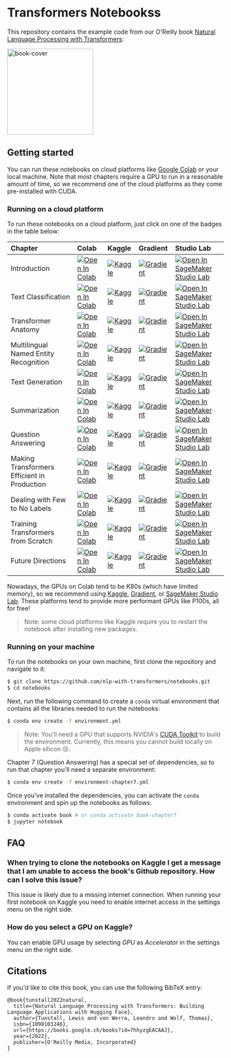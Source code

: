 # Transformers Notebookss

This repository contains the example code from our O'Reilly book [Natural Language Processing with Transformers](https://learning.oreilly.com/library/view/natural-language-processing/9781098103231/):

<img alt="book-cover" height=200 src="images/book_cover.jpg" id="book-cover"/>

## Getting started

You can run these notebooks on cloud platforms like [Google Colab](https://colab.research.google.com/) or your local machine. Note that most chapters require a GPU to run in a reasonable amount of time, so we recommend one of the cloud platforms as they come pre-installed with CUDA.

### Running on a cloud platform

To run these notebooks on a cloud platform, just click on one of the badges in the table below:

<!--This table is automatically generated, do not fill manually!-->



| Chapter                                     | Colab                                                                                                                                                                                               | Kaggle                                                                                                                                                                                                   | Gradient                                                                                                                                                                               | Studio Lab                                                                                                                                                                                                   |
|:--------------------------------------------|:----------------------------------------------------------------------------------------------------------------------------------------------------------------------------------------------------|:---------------------------------------------------------------------------------------------------------------------------------------------------------------------------------------------------------|:---------------------------------------------------------------------------------------------------------------------------------------------------------------------------------------|:-------------------------------------------------------------------------------------------------------------------------------------------------------------------------------------------------------------|
| Introduction                                | [![Open In Colab](https://colab.research.google.com/assets/colab-badge.svg)](https://colab.research.google.com/github/nlp-with-transformers/notebooks/blob/main/01_introduction.ipynb)              | [![Kaggle](https://kaggle.com/static/images/open-in-kaggle.svg)](https://kaggle.com/kernels/welcome?src=https://github.com/nlp-with-transformers/notebooks/blob/main/01_introduction.ipynb)              | [![Gradient](https://assets.paperspace.io/img/gradient-badge.svg)](https://console.paperspace.com/github/nlp-with-transformers/notebooks/blob/main/01_introduction.ipynb)              | [![Open In SageMaker Studio Lab](https://studiolab.sagemaker.aws/studiolab.svg)](https://studiolab.sagemaker.aws/import/github/nlp-with-transformers/notebooks/blob/main/01_introduction.ipynb)              |
| Text Classification                         | [![Open In Colab](https://colab.research.google.com/assets/colab-badge.svg)](https://colab.research.google.com/github/nlp-with-transformers/notebooks/blob/main/02_classification.ipynb)            | [![Kaggle](https://kaggle.com/static/images/open-in-kaggle.svg)](https://kaggle.com/kernels/welcome?src=https://github.com/nlp-with-transformers/notebooks/blob/main/02_classification.ipynb)            | [![Gradient](https://assets.paperspace.io/img/gradient-badge.svg)](https://console.paperspace.com/github/nlp-with-transformers/notebooks/blob/main/02_classification.ipynb)            | [![Open In SageMaker Studio Lab](https://studiolab.sagemaker.aws/studiolab.svg)](https://studiolab.sagemaker.aws/import/github/nlp-with-transformers/notebooks/blob/main/02_classification.ipynb)            |
| Transformer Anatomy                         | [![Open In Colab](https://colab.research.google.com/assets/colab-badge.svg)](https://colab.research.google.com/github/nlp-with-transformers/notebooks/blob/main/03_transformer-anatomy.ipynb)       | [![Kaggle](https://kaggle.com/static/images/open-in-kaggle.svg)](https://kaggle.com/kernels/welcome?src=https://github.com/nlp-with-transformers/notebooks/blob/main/03_transformer-anatomy.ipynb)       | [![Gradient](https://assets.paperspace.io/img/gradient-badge.svg)](https://console.paperspace.com/github/nlp-with-transformers/notebooks/blob/main/03_transformer-anatomy.ipynb)       | [![Open In SageMaker Studio Lab](https://studiolab.sagemaker.aws/studiolab.svg)](https://studiolab.sagemaker.aws/import/github/nlp-with-transformers/notebooks/blob/main/03_transformer-anatomy.ipynb)       |
| Multilingual Named Entity Recognition       | [![Open In Colab](https://colab.research.google.com/assets/colab-badge.svg)](https://colab.research.google.com/github/nlp-with-transformers/notebooks/blob/main/04_multilingual-ner.ipynb)          | [![Kaggle](https://kaggle.com/static/images/open-in-kaggle.svg)](https://kaggle.com/kernels/welcome?src=https://github.com/nlp-with-transformers/notebooks/blob/main/04_multilingual-ner.ipynb)          | [![Gradient](https://assets.paperspace.io/img/gradient-badge.svg)](https://console.paperspace.com/github/nlp-with-transformers/notebooks/blob/main/04_multilingual-ner.ipynb)          | [![Open In SageMaker Studio Lab](https://studiolab.sagemaker.aws/studiolab.svg)](https://studiolab.sagemaker.aws/import/github/nlp-with-transformers/notebooks/blob/main/04_multilingual-ner.ipynb)          |
| Text Generation                             | [![Open In Colab](https://colab.research.google.com/assets/colab-badge.svg)](https://colab.research.google.com/github/nlp-with-transformers/notebooks/blob/main/05_text-generation.ipynb)           | [![Kaggle](https://kaggle.com/static/images/open-in-kaggle.svg)](https://kaggle.com/kernels/welcome?src=https://github.com/nlp-with-transformers/notebooks/blob/main/05_text-generation.ipynb)           | [![Gradient](https://assets.paperspace.io/img/gradient-badge.svg)](https://console.paperspace.com/github/nlp-with-transformers/notebooks/blob/main/05_text-generation.ipynb)           | [![Open In SageMaker Studio Lab](https://studiolab.sagemaker.aws/studiolab.svg)](https://studiolab.sagemaker.aws/import/github/nlp-with-transformers/notebooks/blob/main/05_text-generation.ipynb)           |
| Summarization                               | [![Open In Colab](https://colab.research.google.com/assets/colab-badge.svg)](https://colab.research.google.com/github/nlp-with-transformers/notebooks/blob/main/06_summarization.ipynb)             | [![Kaggle](https://kaggle.com/static/images/open-in-kaggle.svg)](https://kaggle.com/kernels/welcome?src=https://github.com/nlp-with-transformers/notebooks/blob/main/06_summarization.ipynb)             | [![Gradient](https://assets.paperspace.io/img/gradient-badge.svg)](https://console.paperspace.com/github/nlp-with-transformers/notebooks/blob/main/06_summarization.ipynb)             | [![Open In SageMaker Studio Lab](https://studiolab.sagemaker.aws/studiolab.svg)](https://studiolab.sagemaker.aws/import/github/nlp-with-transformers/notebooks/blob/main/06_summarization.ipynb)             |
| Question Answering                          | [![Open In Colab](https://colab.research.google.com/assets/colab-badge.svg)](https://colab.research.google.com/github/nlp-with-transformers/notebooks/blob/main/07_question-answering.ipynb)        | [![Kaggle](https://kaggle.com/static/images/open-in-kaggle.svg)](https://kaggle.com/kernels/welcome?src=https://github.com/nlp-with-transformers/notebooks/blob/main/07_question-answering.ipynb)        | [![Gradient](https://assets.paperspace.io/img/gradient-badge.svg)](https://console.paperspace.com/github/nlp-with-transformers/notebooks/blob/main/07_question-answering.ipynb)        | [![Open In SageMaker Studio Lab](https://studiolab.sagemaker.aws/studiolab.svg)](https://studiolab.sagemaker.aws/import/github/nlp-with-transformers/notebooks/blob/main/07_question-answering.ipynb)        |
| Making Transformers Efficient in Production | [![Open In Colab](https://colab.research.google.com/assets/colab-badge.svg)](https://colab.research.google.com/github/nlp-with-transformers/notebooks/blob/main/08_model-compression.ipynb)         | [![Kaggle](https://kaggle.com/static/images/open-in-kaggle.svg)](https://kaggle.com/kernels/welcome?src=https://github.com/nlp-with-transformers/notebooks/blob/main/08_model-compression.ipynb)         | [![Gradient](https://assets.paperspace.io/img/gradient-badge.svg)](https://console.paperspace.com/github/nlp-with-transformers/notebooks/blob/main/08_model-compression.ipynb)         | [![Open In SageMaker Studio Lab](https://studiolab.sagemaker.aws/studiolab.svg)](https://studiolab.sagemaker.aws/import/github/nlp-with-transformers/notebooks/blob/main/08_model-compression.ipynb)         |
| Dealing with Few to No Labels               | [![Open In Colab](https://colab.research.google.com/assets/colab-badge.svg)](https://colab.research.google.com/github/nlp-with-transformers/notebooks/blob/main/09_few-to-no-labels.ipynb)          | [![Kaggle](https://kaggle.com/static/images/open-in-kaggle.svg)](https://kaggle.com/kernels/welcome?src=https://github.com/nlp-with-transformers/notebooks/blob/main/09_few-to-no-labels.ipynb)          | [![Gradient](https://assets.paperspace.io/img/gradient-badge.svg)](https://console.paperspace.com/github/nlp-with-transformers/notebooks/blob/main/09_few-to-no-labels.ipynb)          | [![Open In SageMaker Studio Lab](https://studiolab.sagemaker.aws/studiolab.svg)](https://studiolab.sagemaker.aws/import/github/nlp-with-transformers/notebooks/blob/main/09_few-to-no-labels.ipynb)          |
| Training Transformers from Scratch          | [![Open In Colab](https://colab.research.google.com/assets/colab-badge.svg)](https://colab.research.google.com/github/nlp-with-transformers/notebooks/blob/main/10_transformers-from-scratch.ipynb) | [![Kaggle](https://kaggle.com/static/images/open-in-kaggle.svg)](https://kaggle.com/kernels/welcome?src=https://github.com/nlp-with-transformers/notebooks/blob/main/10_transformers-from-scratch.ipynb) | [![Gradient](https://assets.paperspace.io/img/gradient-badge.svg)](https://console.paperspace.com/github/nlp-with-transformers/notebooks/blob/main/10_transformers-from-scratch.ipynb) | [![Open In SageMaker Studio Lab](https://studiolab.sagemaker.aws/studiolab.svg)](https://studiolab.sagemaker.aws/import/github/nlp-with-transformers/notebooks/blob/main/10_transformers-from-scratch.ipynb) |
| Future Directions                           | [![Open In Colab](https://colab.research.google.com/assets/colab-badge.svg)](https://colab.research.google.com/github/nlp-with-transformers/notebooks/blob/main/11_future-directions.ipynb)         | [![Kaggle](https://kaggle.com/static/images/open-in-kaggle.svg)](https://kaggle.com/kernels/welcome?src=https://github.com/nlp-with-transformers/notebooks/blob/main/11_future-directions.ipynb)         | [![Gradient](https://assets.paperspace.io/img/gradient-badge.svg)](https://console.paperspace.com/github/nlp-with-transformers/notebooks/blob/main/11_future-directions.ipynb)         | [![Open In SageMaker Studio Lab](https://studiolab.sagemaker.aws/studiolab.svg)](https://studiolab.sagemaker.aws/import/github/nlp-with-transformers/notebooks/blob/main/11_future-directions.ipynb)         |

<!--End of table-->

Nowadays, the GPUs on Colab tend to be K80s (which have limited memory), so we recommend using [Kaggle](https://www.kaggle.com/docs/notebooks), [Gradient](https://gradient.run/notebooks), or [SageMaker Studio Lab](https://studiolab.sagemaker.aws/). These platforms tend to provide more performant GPUs like P100s, all for free!

> Note: some cloud platforms like Kaggle require you to restart the notebook after installing new packages.

### Running on your machine

To run the notebooks on your own machine, first clone the repository and navigate to it:

```bash
$ git clone https://github.com/nlp-with-transformers/notebooks.git
$ cd notebooks
```

Next, run the following command to create a `conda` virtual environment that contains all the libraries needed to run the notebooks:

```bash
$ conda env create -f environment.yml
```

> Note: You'll need a GPU that supports NVIDIA's [CUDA Toolkit](https://developer.nvidia.com/cuda-toolkit) to build the environment. Currently, this means you cannot build locally on Apple silicon 😢.

Chapter 7 (Question Answering) has a special set of dependencies, so to run that chapter you'll need a separate environment:

```bash
$ conda env create -f environment-chapter7.yml
```

Once you've installed the dependencies, you can activate the `conda` environment and spin up the notebooks as follows:

```bash
$ conda activate book # or conda activate book-chapter7
$ jupyter notebook
```

## FAQ

### When trying to clone the notebooks on Kaggle I get a message that I am unable to access the book's Github repository. How can I solve this issue?

This issue is likely due to a missing internet connection. When running your first notebook on Kaggle you need to enable internet access in the settings menu on the right side. 

### How do you select a GPU on Kaggle?

You can enable GPU usage by selecting *GPU* as *Accelerator* in the settings menu on the right side.

## Citations

If you'd like to cite this book, you can use the following BibTeX entry:

```
@book{tunstall2022natural,
  title={Natural Language Processing with Transformers: Building Language Applications with Hugging Face},
  author={Tunstall, Lewis and von Werra, Leandro and Wolf, Thomas},
  isbn={1098103246},
  url={https://books.google.ch/books?id=7hhyzgEACAAJ},
  year={2022},
  publisher={O'Reilly Media, Incorporated}
}
```
